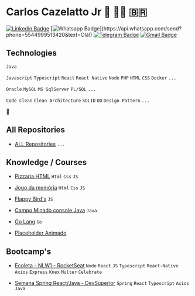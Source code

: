  # Carlos Cazelatto Jr :rocket: 🤘🏻 🇧🇷

[![Linkedin Badge](https://img.shields.io/badge/-LinkedIn-blue?style=flat-square&logo=Linkedin&logoColor=white&link=https://www.linkedin.com/in/carloscazelattojr/)](https://www.linkedin.com/in/carloscazelattojr/)
[![Whatsapp Badge](https://img.shields.io/badge/-Whatsapp-4CA143?style=flat-square&labelColor=4CA143&logo=whatsapp&logoColor=white&link=https://api.whatsapp.com/send?phone=5544999513420&text=Olá!)](https://api.whatsapp.com/send?phone=5544999513420&text=Olá!)
[![Telegram Badge](https://img.shields.io/badge/-Telegram-1ca0f1?style=flat-square&labelColor=1ca0f1&logo=telegram&logoColor=white&link=https://t.me/carlosjunior)](https://t.me/carlosjunior)
[![Gmail Badge](https://img.shields.io/badge/-Gmail-c14438?style=flat-square&logo=Gmail&logoColor=white&link=mailto:carlosjunior1983@gmail.com)](mailto:carlosjunior1983@gmail.com)

## Technologies
`Java`

`Javascript` `Typescript` `React` `React Native` `Node` `PHP` `HTML` `CSS` `Docker` `...`

`Oracle` `MySQL` `MS SqlServer` `PL/SQL` `...`

`Code Clean` `Clean Architecture` `SOLID` `OO` `Design Pattern` `...`

:fist_oncoming:


## All Repositories
- [ALL Repositories](https://github.com/carlosjunior1983?tab=repositories) `...`


## Knowledge / Courses

- [Pizzaria HTML](https://github.com/carlosjunior1983/pizzaria-html) `Html` `Css` `JS`

- [Jogo da memória](https://github.com/carlosjunior1983/jogo-memoria-js) `Html` `Css` `JS`

- [Flappy Bird's](https://github.com/carlosjunior1983/Flappy-Bird-JS) `JS`

- [Campo Minado console Java](https://github.com/carlosjunior1983/campo-minado-java) `Java`

- [Go Lang](https://github.com/carlosjunior1983/GoLang) `Go`

- [Placeholder Animado](https://github.com/carlosjunior1983/placeholder_animado)


## Bootcamp's 

- [Ecoleta - NLW1 - RocketSeat](https://github.com/carlosjunior1983/Ecoleta) `Node` `React` `JS` `Typescript` `React-Native` `Axios` `Express` `Knex` `Multer` `Celebrate`

- [Semana Spring React/Java - DevSuperior](https://github.com/carlosjunior1983/projeto-sds3-java) `Spring` `React` `Typescript` `Axios` `Java`





